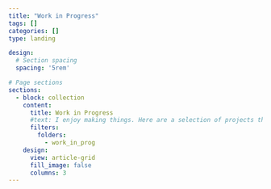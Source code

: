 ```yaml
---
title: "Work in Progress"
tags: []
categories: []
type: landing

design:
  # Section spacing
  spacing: '5rem'

# Page sections
sections:
  - block: collection
    content:
      title: Work in Progress
      #text: I enjoy making things. Here are a selection of projects that I have worked on over the years.
      filters:
        folders:
          - work_in_prog
    design:
      view: article-grid
      fill_image: false
      columns: 3
---
```

<style>
h1.lg\:text-6xl {
  font-size: 2rem !important;
}
</style>

<style>
.flex {
  margin-top: 5.5rem !important;
}
</style>
